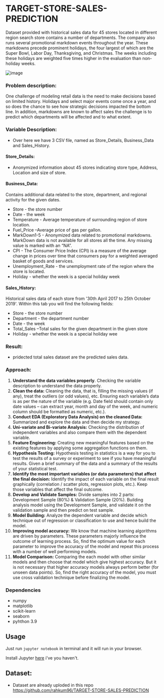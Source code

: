 # TARGET-STORE-SALES-PREDICTION
Dataset provided with historical sales data for 45 stores located in different region search store contains a number of departments. The company also runs several promotional  markdown events throughout the year. These markdowns precede prominent holidays, the  four largest of which are the Super Bowl, Labor Day, Thanksgiving, and Christmas. The weeks including these holidays are weighted five times higher in the evaluation than non-holiday weeks.

![image](https://user-images.githubusercontent.com/86415241/138585818-0d7a1a99-6e70-4af2-a577-67c91e6d17da.png)

### Problem description:
One challenge of modeling retail data is the need to make decisions based on limited history. Holidays and select major events come once a year, and so does the chance to see how strategic decisions impacted the bottom line. In addition, markdowns are known to affect sales the challenge is to predict which departments will be affected and to what extent.

### Variable Description:
- Over here we have 3 CSV file, named as Store_Details, Business_Data and Sales_History.

#### Store_Details:
- Anonymized information about 45 stores indicating store type, Address, Location and size of store.

#### Business_Data:
Contains additional data related to the store, department, and regional activity for the given dates.
- Store - the store number
- Date - the week
- Temperature - Average temperature of surrounding region of store location.
- Fuel_Price –Average price of gas per gallon.
- MarkDown1-5 - Anonymized data related to promotional markdowns. MarkDown data is not available for all stores all the time. Any missing value is marked with an “NA”.
- CPI - The Consumer Price Index (CPI) is a measure of the average change in prices over time that consumers pay for a weighted averaged basket of goods and services.
- Unemployment_Rate - the unemployment rate of the region where the store is located.
- Holiday - whether the week is a special holiday week

#### Sales_History:
Historical sales data of each store from '30th April 2017 to 25th October 2019'. Within this tab you will find the following fields:
- Store - the store number
- Department - the department number
- Date - the week
- Total_Sales –Total sales for the given department in the given store
- Holiday - whether the week is a special holiday wee

### Result:
- pridected total sales dataset are the predicted sales data.

### Approach:
1. **Understand the data variables properly**. Checking the variable description to understand 
the data properly. 
2. **Clean the data:** Cleaning the data, that is, filling the missing values (if any), treat the outliers 
(or odd values), etc. Ensuring each variable’s data is as per the nature of the variable (e.g. 
 Date field should contain only date values – can extract year, month and day of the 
week, and numeric column should be formatted as numeric, etc.).
3. **Conduct EDA (Exploratory Data Analysis) on the cleaned Data:** Summarized and explore the 
data and then decide my strategy. 
4. **Uni-variate and Bi-variate Analysis:** Checking the distribution of independent variables and 
also compare them with the dependent variable.
5. **Feature Engineering:** Creating new meaningful features based on the existing features by 
applying some aggregation functions on them.
6. **Hypothesis Testing:** Hypothesis testing in statistics is a way for you to test the results of 
a survey or experiment to see if you have meaningful results. Given a brief 
summary of the data and a summary of the results of your statistical test. 
7. **Identify the most important variables (or data parameters) that affect the final 
decision:** Identify the impact of each variable on the final result graphically (correlation / 
scatter plots, regression plots, etc.). Keep those variables that affect the final outcome.
8. **Develop and Validate Samples:** Divide samples into 2 parts: Development Sample (80%) 
& Validation Sample (20%). Building analysis model using the Development Sample, 
and validate it on the validation sample and then predict on test sample.
9. **Model Building:** Analyze the dependent variable and decide which technique out of 
regression or classification to use and hence build the model.
10. **Improving model accuracy:** We know that machine learning algorithms are driven by 
parameters. These parameters majorly influence the outcome of learning process. So, 
find the optimum value for each parameter to improve the accuracy of the model and 
repeat this process with a number of well performing models.
11. **Model Comparison:** Comparing the each model with other similar models and then 
choose that model which give highest accuracy. But it is not necessary that higher 
accuracy models always perform better (for unseen data points). So, find the right 
accuracy of the model, you must use cross validation technique before finalizing the 
model. 

### Dependencies
 
* numpy
* matplotlib
* scikit-learn
* seaborn
* pyhthon 3.9

## Usage

Just run `jupyter notebook` in terminal and it will run in your browser.

Install Jupyter [here](http://jupyter.readthedocs.io/en/latest/install.html) i've you haven't.

## Dataset:
- Dataset are already uploded in this repo
https://github.com/rahkum96/TARGET-STORE-SALES-PREDICTION 
